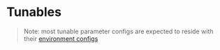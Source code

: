 # Tunables

> Note: most tunable parameter configs are expected to reside with their [environment configs](../environments./)
